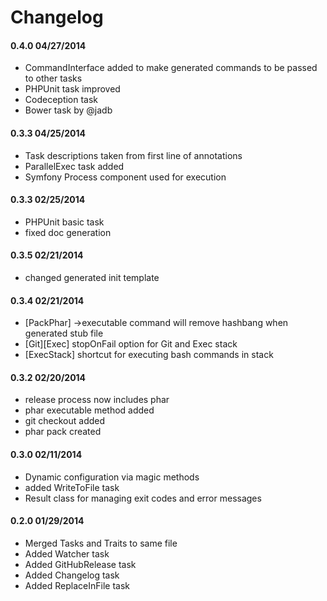 # Changelog

#### 0.4.0 04/27/2014

* CommandInterface added to make generated commands to be passed to other tasks
* PHPUnit task improved
* Codeception task
* Bower task by @jadb

#### 0.3.3 04/25/2014

* Task descriptions taken from first line of annotations
* ParallelExec task added
* Symfony Process component used for execution


#### 0.3.3 02/25/2014

* PHPUnit basic task
* fixed doc generation


#### 0.3.5 02/21/2014

* changed generated init template


#### 0.3.4 02/21/2014

* [PackPhar] ->executable command will remove hashbang when generated stub file
* [Git][Exec] stopOnFail option for Git and Exec stack
* [ExecStack] shortcut for executing bash commands in stack

#### 0.3.2 02/20/2014

* release process now includes phar
* phar executable method added
* git checkout added
* phar pack created


#### 0.3.0 02/11/2014

* Dynamic configuration via magic methods
* added WriteToFile task
* Result class for managing exit codes and error messages

#### 0.2.0 01/29/2014

* Merged Tasks and Traits to same file
* Added Watcher task
* Added GitHubRelease task
* Added Changelog task
* Added ReplaceInFile task
